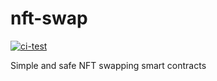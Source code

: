 # nft-swap

[![ci-test](https://github.com/DavidCai1993/nft-swap/actions/workflows/ci.yml/badge.svg)](https://github.com/DavidCai1993/nft-swap/actions/workflows/ci.yml)

Simple and safe NFT swapping smart contracts
